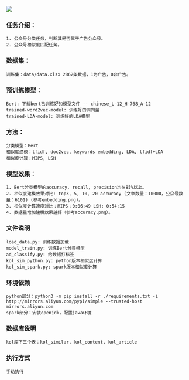 <img src='data/kol-intergace.PNG'>

### 任务介绍：
    1. 公众号分类任务，判断其是否属于广告公众号。
    2. 公众号相似度匹配任务。

### 数据集：
    训练集：data/data.xlsx 2862条数据，1为广告，0非广告。

### 预训练模型：
    Bert: 下载bert已训练好的模型文件 -- chinese_L-12_H-768_A-12
    trained-word2vec-model: 训练好的词向量
    trained-LDA-model: 训练好的LDA模型

### 方法：
    分类模型：Bert
    相似度建模：tfidf, doc2vec, keywords embedding, LDA, tfidf+LDA
    相似度计算：MIPS, LSH
    
### 模型效果：
    1. Bert分类模型的accuracy, recall, precision均在85%以上。
    2. 相似度建模效果对比: top3, 5, 10, 20 accuracy (文章数量：10000，公众号数量：6101) (参考embedding.png)。
    3. 相似度计算速度对比：MIPS：0:06:49 LSH: 0:54:15
    4. 数据量增加建模效果越好（参考accuracy.png）。
    

### 文件说明
    load_data.py: 训练数据加载
    model_train.py: 训练Bert分类模型
    ad_classify.py: 给数据打标签
    kol_sim_python.py: python版本相似度计算
    kol_sim_spark.py: spark版本相似度计算
    

### 环境依赖
    python部分：python3 -m pip install -r ./requirements.txt -i http://mirrors.aliyun.com/pypi/simple --trusted-host mirrors.aliyun.com
    spark部分：安装openjdk，配置java环境

### 数据库说明
    kol库下三个表：kol_similar, kol_content, kol_article

### 执行方式
    手动执行
